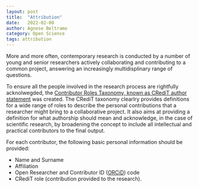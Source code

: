 ```yaml
---
layout: post
title:  "Attribution"
date:   2022-02-08 
author: Agnese Beltramo
category: Open Science
tags: attribution
---
```


More and more often, contemporary research is conducted by a number of young and senior researchers actively collaborating and contributing to a common project, answering an increasingly multidisplinary range of questions. 

To ensure all the people involved in the research process are rightfully acknolwegded, the [Contributor Roles Taxonomy, known as CRediT author statement][1] was created. The CRediT taxonomy clearlry provides definitions for a wide range of roles to describe the personal contributions that a researcher might bring to a collaborative project. It also aims at providing a definition for what authorship should mean and acknowledge, in the case of scientific research, by broadening the concept to include all intellectual and practical contributors to the final output. 

For each contributor, the following basic personal information should be provided:
- Name and Surname
- Affiliation
- Open Researcher and Contributor ID ([ORCiD](<https://orcid.org/>)) code
- CRediT role (contribution provided to the research).



[1]: <https://onlinelibrary.wiley.com/doi/10.1087/20150211> "Brand, A., Allen, L., Altman, M., Hlava, M., Scott, J., 2015. Beyond authorship: attribution, contribution, collaboration and credit. *Learned Publishing*, 28: 151–155. DOI:10.1087/20150211"